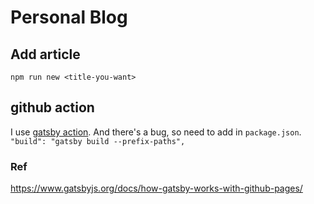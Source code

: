 # Personal Blog

## Add article

```
npm run new <title-you-want>
```

## github action

I use [gatsby action](https://github.com/enriikke/gatsby-gh-pages-action).
And there's a bug, so need to add in `package.json`.
`"build": "gatsby build --prefix-paths",`

### Ref

https://www.gatsbyjs.org/docs/how-gatsby-works-with-github-pages/
